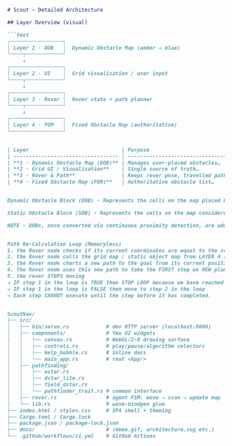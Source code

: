 ```markdown
# Scout — Detailed Architecture

## Layer Overview (visual)

```text
┌─────────────────┐
│ Layer 1 · DOB   │  Dynamic Obstacle Map (amber → blue)
└────┬────────────┘
     ↓
┌─────────────────┐
│ Layer 2 · UI    │  Grid visualisation / user input
└────┬────────────┘
     ↓
┌─────────────────┐
│ Layer 3 · Rover │  Rover state + path planner
└────┬────────────┘
     ↓
┌─────────────────┐
│ Layer 4 · FOM   │  Fixed Obstacle Map (authoritative)
└─────────────────┘


| Layer                              | Purpose                           | Consumes                                                                       | Produces                                             |
| ---------------------------------- | --------------------------------- | ------------------------------------------------------------------------------ | ---------------------------------------------------- |
| **1 · Dynamic Obstacle Map (DOB)** | Manages user-placed obstacles…    | • Mouse clicks (UI)<br>• Rover coordinates (L-3)<br>• Initial SOB layout (L-4) | • New SOB coords → L-4<br>• Amber/blue updates → L-2 |
| **2 · Grid UI / Visualisation**    | Single source of truth…           | Inputs from L-1, L-3, L-4                                                      | Draw commands → browser                              |
| **3 · Rover & Path**               | Keeps rover pose, travelled path… | • Program state<br>• Start/goal nodes + FOM (L-4)<br>• Algorithm impl          | • Pose + paths → L-2<br>• Status → backend           |
| **4 · Fixed Obstacle Map (FOM)**   | Authoritative obstacle list…      | • Initial grid<br>• Converted DOBs (L-1)<br>• Rover requests                   | • SOB list → L-3<br>• Original SOB list → L-2, L-1   |


Dynamic Obstacle Block (DOB) - Represents the cells on the map placed by the user mid-journey that the rover is "unaware" of (amber color) which convert to Static Obstacle Blocks (blue color) if the Rover node comes within a 2-cell proximity on its journey. 

Static Obstacle Block (SOB) - Represents the cells on the map considered obstacles the Rover node must pathfind around and cannot pass through on its journey from the Starting node to the Destination / Goal node.

NOTE - DOBs, once converted via continuous proximity detection, are added to the Fixed Obstacle Map (FOM) of which in essence is a list of known obstacles. The Rover node references the FOM on every step it takes and, employing a user-chosen pathfinding algorithm, re-calculates an ideal path to the goal. This approach allows the Rover node to adhere to a memory-less strategy where particular map elements are segmented away from its path re-calculation loop.


Path Re-Calculation Loop (Memoryless)
1. the Rover node checks if its current coordinates are equal to the coordinates of the Destination / Goal node (boolean TRUE or FALSE)
2. the Rover node calls the grid map / static object map from LAYER 4 (FOM) to retrieve a list of known obstacle coordinates
3. the Rover node charts a new path to the goal from its current position
4. The Rover node uses this new path to take the FIRST step on NEW planned / charted path
5. the rover STOPS moving 
→ IF step 1 in the loop is TRUE then STOP LOOP because we have reached out Destination / Goal node successfully
→ IF step 1 in the loop is FALSE then move to step 2 in the loop
→ Each step CANNOT execute until the step before it has completed.


ScoutNav/
├── src/
│   ├── bin/serve.rs            # dev HTTP server (localhost:8000)
│   ├── components/             # Yew UI widgets
│   │   ├── canvas.rs           # WebGL/2-D drawing surface
│   │   ├── controls.rs         # play/pause/algorithm selectors
│   │   ├── help_bubble.rs      # inline docs
│   │   └── main_app.rs         # root <App/>
│   ├── pathfinding/
│   │   ├── astar.rs
│   │   ├── dstar_lite.rs
│   │   ├── field_dstar.rs
│   │   └── pathfinder_trait.rs # common interface
│   ├── rover.rs                # agent FSM: move → scan → update map
│   └── lib.rs                  # wasm-bindgen glue
├── index.html / styles.css     # SPA shell + theming
├── Cargo.toml / Cargo.lock
├── package.json / package-lock.json
├── docs/                       # (demo.gif, architecture.svg etc.)
└── .github/workflows/ci.yml    # GitHub Actions

